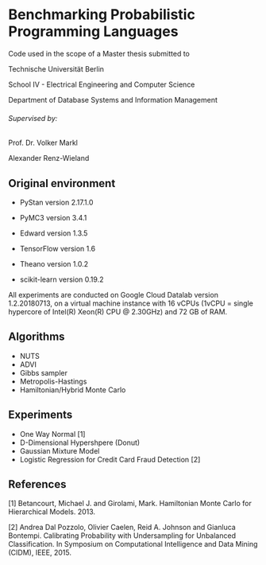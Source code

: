# Benchmarking Probabilistic Programming Languages

Code used in the scope of a Master thesis submitted to

Technische Universität Berlin

School IV - Electrical Engineering and Computer Science

Department of Database Systems and Information Management

###### Supervised by:
Prof. Dr. Volker Markl

Alexander Renz-Wieland


## Original environment

* PyStan version 2.17.1.0
* PyMC3 version 3.4.1 
* Edward version 1.3.5

* TensorFlow version 1.6
* Theano version 1.0.2
* scikit-learn version 0.19.2

All experiments are conducted on Google Cloud Datalab version 1.2.20180713, on a virtual machine instance with 16 vCPUs (1vCPU = single hypercore of Intel(R) Xeon(R) CPU @ 2.30GHz) and 72 GB of RAM. 

## Algorithms 

* NUTS
* ADVI
* Gibbs sampler
* Metropolis-Hastings
* Hamiltonian/Hybrid Monte Carlo

## Experiments
* One Way Normal [1]
* D-Dimensional Hypershpere (Donut)
* Gaussian Mixture Model
* Logistic Regression for Credit Card Fraud Detection [2]


## References

[1] Betancourt, Michael J. and Girolami, Mark. Hamiltonian Monte Carlo for Hierarchical Models. 2013.

[2] Andrea Dal Pozzolo, Olivier Caelen, Reid A. Johnson and Gianluca Bontempi. Calibrating Probability with Undersampling for Unbalanced Classification. In Symposium on Computational Intelligence and Data Mining (CIDM), IEEE, 2015.
